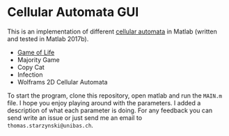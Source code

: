 # Cellular Automata GUI

This is an implementation of different [cellular automata](https://en.wikipedia.org/wiki/Cellular_automaton) in Matlab (written and tested in Matlab 2017b). 
- [Game of Life](https://en.wikipedia.org/wiki/Conway%27s_Game_of_Life)
- Majority Game
- Copy Cat
- Infection
- Wolframs 2D Cellular Automata

To start the program, clone this repository, open matlab and run the `MAIN.m` file. I hope you enjoy playing around with the parameters. I added a description of what each parameter is doing. For any feedback you can send write an issue or just send me an email to `thomas.starzynski@unibas.ch`. 
